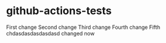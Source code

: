 # github-actions-tests

First change
Second change
Third change
Fourth change
Fifth chdasdasdasdasdasd
changed now
